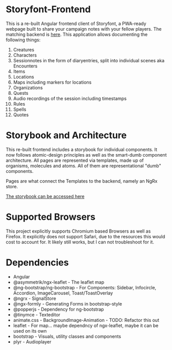 # Storyfont-Frontend

This is a re-built Angular frontend client of Storyfont, a PWA-ready webpage built to share your campaign notes with your fellow players. The matching backend is [here](https://github.com/PhilippMDoerner/NimStoryFont). This application allows documenting the following things:

1. Creatures
2. Characters
3. Sessionnotes in the form of diaryentries, split into individual scenes aka Encounters
4. Items
5. Locations
6. Maps including markers for locations
7. Organizations
8. Quests
9. Audio recordings of the session including timestamps
10. Rules
11. Spells
12. Quotes

# Storybook and Architecture

This re-built frontend includes a storybook for individual components. It now follows atomic-design principles as well as the smart-dumb component architecture. All pages are represented via templates, made up of organisms, molecules and atoms. All of them are representational "dumb" components.

Pages are what connect the Templates to the backend, namely an NgRx store.

[The storybook can be accessed here](https://philippmdoerner.github.io/nimstoryfont-gui/)

# Supported Browsers

This project explicitly supports Chromium based Browsers as well as Firefox.
It explicitly does not support Safari, due to the resources this would cost to account for. It likely still works, but I can not troubleshoot for it.

# Dependencies

- Angular
- @asymmetrik/ngx-leaflet - The leaflet map
- @ng-bootstrap/ng-bootstrap - For Components: Sidebar, Infocircle, Accordion, ImageCarousel, Toast/ToastOverlay
- @ngrx - SignalStore
- @ngx-formly - Generating Forms in bootstrap-style
- @popperjs - Dependency for ng-bootstrap
- @tinymce - Texteditor
- animate.css - BackgroundImage-Animation - TODO: Refactor this out
- leaflet - For map... maybe dependncy of ngx-leaflet, maybe it can be used on its own
- bootstrap - Visuals, utility classes and components
- plyr - Audioplayer
